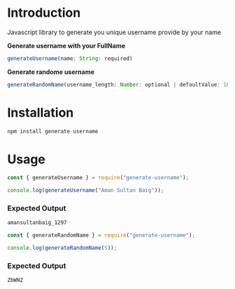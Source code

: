 # Introduction

Javascript library to generate you unique username provide by your name

**Generate username with your FullName**

```javascript
generateUsername(name: String: required)
```

**Generate randome username**
```javascript
generateRandomName(username_length: Number: optional | defaultValue: 10)
```


# Installation

```javascript
npm install generate-username
```

# Usage

```javascript
const { generateUsername } = require("generate-username");

console.log(generateUsername("Aman Sultan Baig"));
```

### Expected Output


```javascript
amansultanbaig_1297
```


```javascript
const { generateRandomName } = require("generate-username");

console.log(generateRandomName(5));
```

### Expected Output

```javascript
ZbWNZ
```
